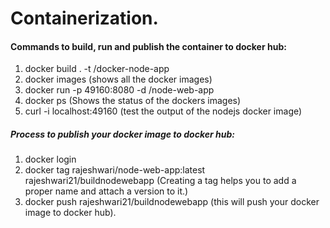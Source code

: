 # Containerization.

#### Commands to build, run and publish the container to docker hub:
1. docker build . -t <your username>/docker-node-app
2. docker images (shows all the docker images)
3. docker run -p 49160:8080 -d <your username>/node-web-app
4. docker ps (Shows the status of the dockers images)
5. curl -i localhost:49160 (test the output of the nodejs docker image)
  
##### Process to publish your docker image to docker hub:
1. docker login
2. docker tag rajeshwari/node-web-app:latest rajeshwari21/buildnodewebapp (Creating a tag helps you to add a proper name and attach a version to it.)
3. docker push rajeshwari21/buildnodewebapp (this will push your docker image to docker hub).
